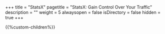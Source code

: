 +++
title = "StatsX"
pagetitle = "StatsX: Gain Control Over Your Traffic"
description = ""
weight = 5
alwaysopen = false
isDirectory = false
hidden = true
+++

{{%custom-children%}}

